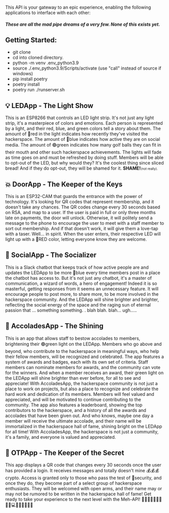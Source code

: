 This API is your gateway to an epic experience, enabling the following applications to interface with each other:

##### These are all the mad pipe dreams of a very few. None of this exists yet.

## Getting Started:
*  git clone
*  cd into cloned directory.
*  python -m venv .env_python3.9
*  source ./.env_python3.9/Scripts/activate (use "call" instead of source if windows)
*  pip install poetry
*  poetry install
*  poetry run ./runserver.sh



## 💡 LEDApp - The Light Show

This is an ESP8266 that controls an LED light strip. It's not just any light strip, it's a masterpiece of colors and
emotions. Each person is represented by a light, and their red, blue, and green colors tell a story about them. The
amount of 🔴red in the light indicates how recently they've visited the hackerspace. The amount of 🔵blue indicates how
active they are on social media. The amount of 🟢green indicates how many golf balls they can fit in their mouth and
other such hackerspace achievements. The lights will fade as time goes on and must be refreshed by doing stuff. Members
will be able to opt-out of the LED, but why would they? It's the coolest thing since sliced bread! And if they do
opt-out, they will be shamed for it. **SHAME!**<span style="font-size: 10px;">(not really).</span>

## 💥 DoorApp - The Keeper of the Keys

This is an ESP32-CAM that guards the entrance with the power of technology. It's looking for QR codes that represent
membership, and it doesn't take any chances. The QR codes change every 30 seconds based on RSA, and map to a user. If
the user is paid in full or only three months late on payments, the door will unlock. Otherwise, it will politely send a
message to the phone to encourage the user to meet with a staff member to sort out membership. And if that doesn't work,
it will give them a love-tap with a taser. Well... in spirit. When the user enters, their respective LED will light up
with a 🔴RED color, letting everyone know they are welcome.

## 🤖 SocialApp - The Socializer

This is a Slack chatbot that keeps track of how active people are and updates the LEDApp to be more 🔵blue every time
members post in a place the chatbot has access to. But it's not just any chatbot, it's a master of communication, a
wizard of words, a hero of engagement! Indeed it is so masterful, getting responses from it seems an unnecessary
feature. It will encourage people to post more, to share more, to be more involved in the hackerspace community. And the
LEDApp will shine brighter and brighter, reflecting the social energy of the space and the raging sun of eternal passion
that ... something something. . blah blah. blah... ugh.....

## 🌟 AccoladesApp - The Shining

This is an app that allows staff to bestow accolades to members, brightening their 🟢green light on the LEDApp. Members
who go above and beyond, who contribute to the hackerspace in meaningful ways, who help their fellow members, will be
recognized and celebrated. The app features a system of awards and badges, each with its own set of criteria. Staff
members can nominate members for awards, and the community can vote for the winners. And when a member receives an
award, their green light on the LEDApp will shine brighter than ever before, for all to see and appreciate! With
AccoladesApp, the hackerspace community is not just a place to work on projects, but also a place to recognize and
celebrate the hard work and dedication of its members. Members will feel valued and appreciated, and will be motivated
to continue contributing to the community. The app also features a leaderboard, showing the top contributors to the
hackerspace, and a history of all the awards and accolades that have been given out. And who knows, maybe one day a
member will receive the ultimate accolade, and their name will be immortalized in the hackerspace hall of fame, shining
bright on the LEDApp for all time! With AccoladesApp, the hackerspace is not just a community, it's a family, and
everyone is valued and appreciated.

## 🔑 OTPApp - The Keeper of the Secret

This app displays a QR code that changes every 30 seconds once the user has provided a login. It receives messages and
totally doesn't mine 💰💰💰 crypto. Access is granted only to those who pass the test of 🔐security, and once they do,
they become part of a select group of hackerspace enthusiasts. They will be welcomed with open arms, and their name may
or may not be rumored to be written in the hackerspace hall of fame!
Get ready to take your experience to the next level with the Meh-API! 🚀🌟✨🎉👏🏼🔥💪🏼💻👨🏽‍💻👩🏻‍💻

